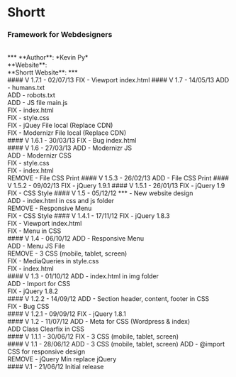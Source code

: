 # Shortt
### Framework for Webdesigners
<br />
***
**Author**: *Kevin Py*<br />
**Website**: <http://kevinpy.fr><br />
**Shortt Website**: <http://shortt.me>
***
<br />
#### V 1.7.1 - 02/07/13
FIX - Viewport index.html
#### V 1.7 - 14/05/13
ADD - humans.txt<br />
ADD - robots.txt<br />
ADD - JS file main.js<br />
FIX - index.html<br />
FIX - style.css<br />
FIX - jQuey File local (Replace CDN)<br />
FIX - Modernizr File local (Replace CDN)<br />
#### V 1.6.1 - 30/03/13
FIX - Bug index.html<br />
#### V 1.6 - 27/03/13
ADD - Modernizr JS<br />
ADD - Modernizr CSS<br />
FIX - style.css<br />
FIX - index.html<br />
REMOVE - File CSS Print
#### V 1.5.3 - 26/02/13
ADD - File CSS Print
#### V 1.5.2 - 09/02/13
FIX - jQuery 1.9.1
#### V 1.5.1 - 26/01/13
FIX - jQuery 1.9<br />
FIX - CSS Style
#### V 1.5 - 05/12/12
*** - New website design<br />
ADD - index.html in css and js folder<br />
REMOVE - Responsive Menu<br />
FIX - CSS Style
#### V 1.4.1 - 17/11/12
FIX - jQuery 1.8.3<br />
FIX - Viewport index.html<br />
FIX - Menu in CSS<br />
#### V 1.4 - 06/10/12
ADD - Responsive Menu<br />
ADD - Menu JS File<br />
REMOVE - 3 CSS (mobile, tablet, screen)<br />
FIX - MediaQueries in style.css<br />
FIX - index.html<br />
#### V 1.3 - 01/10/12
ADD - index.html in img folder<br />
ADD - Import for CSS<br />
FIX - jQuery 1.8.2<br />
#### V 1.2.2 - 14/09/12
ADD - Section header, content, footer in CSS<br />
FIX - Bug CSS<br />
#### V 1.2.1 - 09/09/12
FIX - jQuery 1.8.1<br />
#### V 1.2 - 11/07/12
ADD - Meta for CSS (Wordpress & index)<br />
ADD Class Clearfix in CSS<br />
#### V 1.1.1 - 30/06/12
FIX - 3 CSS (mobile, tablet, screen)<br />
#### V 1.1 - 28/06/12
ADD - 3 CSS (mobile, tablet, screen)
ADD - @import CSS for responsive design<br />
REMOVE - jQuery Min replace jQuery<br />
#### V.1 - 21/06/12
Initial release<br />